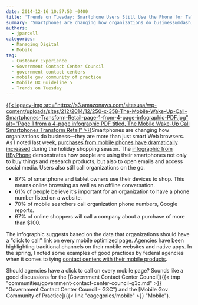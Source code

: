 ```yaml
---
date: 2014-12-16 10:57:53 -0400
title: 'Trends on Tuesday: Smartphone Users Still Use the Phone for Talking'
summary: 'Smartphones are changing how organizations do business&mdash;they are more than just smart Web browsers. As I noted last week, purchases from mobile phones have dramatically increased during the holiday shopping season. The infographic from IfByPhone demonstrates how people are using'
authors:
  - jparcell
categories:
  - Managing Digital
  - Mobile
tag:
  - Customer Experience
  - Government Contact Center Council
  - government contact centers
  - mobile gov community of practice
  - Mobile UX Guideline 5
  - Trends on Tuesday
---
```


[{{< legacy-img src="https://s3.amazonaws.com/sitesusa/wp-content/uploads/sites/212/2014/12/250-x-358-The-Mobile-Wake-Up-Call-Smartphones-Transform-Retail-page-1-from-4-page-infographic-PDF.jpg" alt="Page 1 from a 4-page infographic PDF titled, The Mobile Wake-Up Call Smartphones Transform Retail" >}}](http://pub-ifbyphone-com.wpengine.netdna-cdn.com/wp-content/uploads/2014/12/Mobile-Impact-6.pdf)Smartphones are changing how organizations do business—they are more than just smart Web browsers. As I noted last week, [purchases from mobile phones have dramatically increased](https://www.WHATEVER/2014/12/09/trends-on-tuesday-mobile-sales-rise-substantially-during-holiday-shopping-season/ "Trends on Tuesday: Mobile Sales Rise Substantially During Holiday Shopping Season") during the holiday shopping season. The [infographic from IfByPhone](http://pub-ifbyphone-com.wpengine.netdna-cdn.com/wp-content/uploads/2014/12/Mobile-Impact-6.pdf) demonstrates how people are using their smartphones not only to buy things and research products, but also to open emails and access social media. Users also still call organizations on the go.

  * 87% of smartphone and tablet owners use their devices to shop. This means online browsing as well as an offline conversation.
  * 61% of people believe it&#8217;s important for an organization to have a phone number listed on a website.
  * 70% of mobile searchers call organization phone numbers, Google reports.
  * 67% of online shoppers will call a company about a purchase of more than $100.

The infographic suggests based on the data that organizations should have a &#8220;click to call&#8221; link on every mobile optimized page. Agencies have been highlighting traditional channels on their mobile websites and native apps. In the spring, I noted some examples of good practices by federal agencies when it comes to tying [contact centers with their mobile products](https://www.WHATEVER/2014/04/22/trends-on-tuesday-how-contact-centers-are-adapting-to-the-mobile-user/ "Trends on Tuesday: How Contact Centers are Adapting to the Mobile User").

Should agencies have a click to call on every mobile page? Sounds like a good discussions for the [Government Contact Center Council]({{< tmp "communities/government-contact-center-council-g3c.md" >}} "Government Contact Center Council - G3C") and the [Mobile Gov Community of Practice]({{< link "cagegories/mobile" >}} "Mobile").
